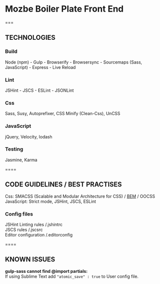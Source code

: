 # Mozbe Boiler Plate Front End

===

## TECHNOLOGIES

### Build
Node (npm) - Gulp - Browserify - Browsersync - Sourcemaps (Sass, JavaScript) - Express - Live Reload  

### Lint
JSHint - JSCS - ESLint - JSONLint  

### Css
Sass, Susy, Autoprefixer, CSS Minify (Clean-Css), UnCSS  

### JavaScript
jQuery, Velocity, lodash  

### Testing
Jasmine, Karma  

====

## CODE GUIDELINES / BEST PRACTISES

Css: SMACSS (Scalable and Modular Architecture for CSS) / [BEM](http://getbem.com/) / OOCSS  
JavaScript: Strict mode, JSHint, JSCS, ESLint  

### Config files
JSHint Linting rules /.jshintrc  
JSCS rules /.jscsrc  
Editor configuration /.editorconfig  

====

## KNOWN ISSUES

**gulp-sass cannot find @import partials:**  
If using Sublime Text add `"atomic_save" : true` to User config file.
